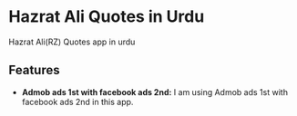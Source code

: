 # Hazrat Ali Quotes in Urdu

Hazrat Ali(RZ) Quotes app in urdu

## Features

- **Admob ads 1st with facebook ads 2nd:** I am using Admob ads 1st with facebook ads 2nd in this app.
